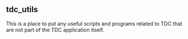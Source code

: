 ## tdc_utils

This is a place to put any useful scripts and programs related to TDC that are not part
of the TDC application itself.
